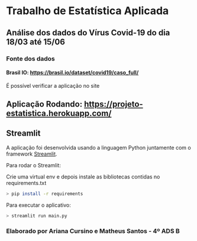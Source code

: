 # Trabalho de Estatística Aplicada
## Análise dos dados do Vírus Covid-19 do dia 18/03 até 15/06

### Fonte dos dados
#### Brasil IO: https://brasil.io/dataset/covid19/caso_full/


É possível verificar a aplicação no site
## Aplicação Rodando: https://projeto-estatistica.herokuapp.com/

## Streamlit
A aplicação foi desenvolvida usando a linguagem Python juntamente com o framework [Streamlit](https://www.streamlit.io/).

Para rodar o Streamlit:

Crie uma virtual env e depois instale as bibliotecas contidas no requirements.txt

```bash
> pip install -r requirements
```
Para executar o aplicativo:
```bash
> streamlit run main.py
```


### Elaborado por Ariana Cursino e Matheus Santos - 4º ADS B